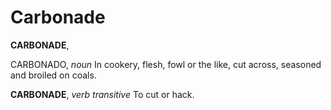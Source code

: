 # Carbonade

**CARBONADE**,

CARBONADO, _noun_ In cookery, flesh, fowl or the like, cut across, seasoned and broiled on coals.

**CARBONADE**, _verb transitive_ To cut or hack.